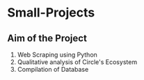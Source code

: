 # Small-Projects
## Aim of the Project
1. Web Scraping using Python
2. Qualitative analysis of Circle's Ecosystem
3. Compilation of Database
